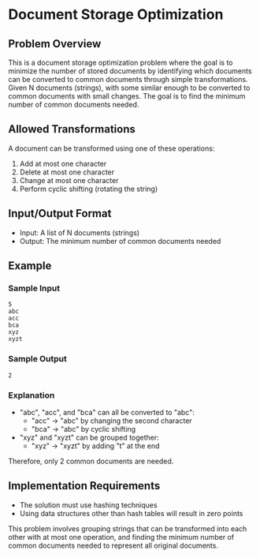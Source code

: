 # Document Storage Optimization

## Problem Overview
This is a document storage optimization problem where the goal is to minimize the number of stored documents by identifying which documents can be converted to common documents through simple transformations. Given N documents (strings), with some similar enough to be converted to common documents with small changes. The goal is to find the minimum number of common documents needed.

## Allowed Transformations
A document can be transformed using one of these operations:
1. Add at most one character
2. Delete at most one character
3. Change at most one character
4. Perform cyclic shifting (rotating the string)

## Input/Output Format
- Input: A list of N documents (strings)
- Output: The minimum number of common documents needed

## Example
### Sample Input
```
5
abc
acc
bca
xyz
xyzt
```

### Sample Output
```
2
```

### Explanation
- "abc", "acc", and "bca" can all be converted to "abc":
  - "acc" → "abc" by changing the second character
  - "bca" → "abc" by cyclic shifting
- "xyz" and "xyzt" can be grouped together:
  - "xyz" → "xyzt" by adding "t" at the end

Therefore, only 2 common documents are needed.

## Implementation Requirements
- The solution must use hashing techniques
- Using data structures other than hash tables will result in zero points

This problem involves grouping strings that can be transformed into each other with at most one operation, and finding the minimum number of common documents needed to represent all original documents.
